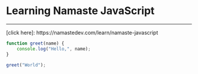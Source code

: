 # Learning Namaste JavaScript
<hr>
[click here]: https://namastedev.com/learn/namaste-javascript

```javascript
function greet(name) {
    console.log("Hello,", name);
}

greet("World");
